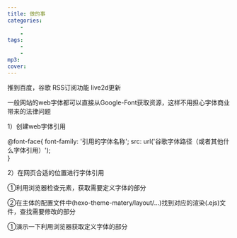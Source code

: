 ```yaml
---
title: 做的事
categories: 
    - 
    - 
tags: 
    - 
    - 
mp3: 
cover: 
---
```


推到百度，谷歌
RSS订阅功能 
live2d更新

一般网站的web字体都可以直接从Google-Font获取资源，这样不用担心字体商业带来的法律问题

1）创建web字体引用

@font-face{
    font-family: '引用的字体名称';
    src: url('谷歌字体路径（或者其他什么字体引用）');   
}

2）在网页合适的位置进行字体引用

①利用浏览器检查元素，获取需要定义字体的部分

②在主体的配置文件中(hexo-theme-matery/layout/...)找到对应的渲染(.ejs)文件，查找需要修改的部分


①演示一下利用浏览器获取定义字体的部分